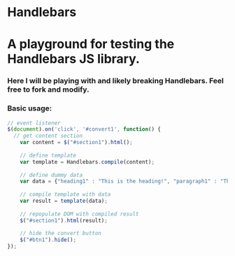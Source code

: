 Handlebars
==========

# A playground for testing the Handlebars JS library.

### Here I will be playing with and likely breaking Handlebars.  Feel free to fork and modify.

### Basic usage:

```javascript
// event listener
$(document).on('click', '#convert1', function() {
  // get content section
	var content = $("#section1").html();
	
	// define template
	var template = Handlebars.compile(content);
	
	// define dummy data
	var data = {"heading1" : "This is the heading!", "paragraph1" : "This is a bunch of content."};
	
	// compile template with data
	var result = template(data);
	
	// repopulate DOM with compiled result
	$("#section1").html(result);
	
	// hide the convert button
	$("#btn1").hide();
});

```

